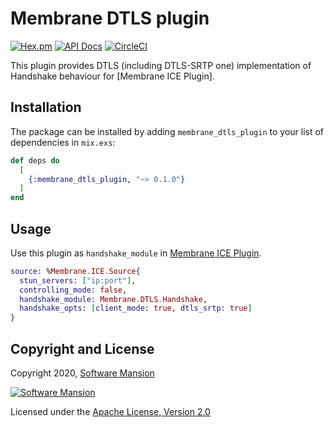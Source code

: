 # Membrane DTLS plugin

[![Hex.pm](https://img.shields.io/hexpm/v/membrane_dtls_plugin.svg)](https://hex.pm/packages/membrane_dtls_plugin)
[![API Docs](https://img.shields.io/badge/api-docs-yellow.svg?style=flat)](https://hexdocs.pm/membrane_dtls_plugin/)
[![CircleCI](https://circleci.com/gh/membraneframework/membrane_dtls_plugin.svg?style=svg)](https://circleci.com/gh/membraneframework/membrane_dtls_plugin)

This plugin provides DTLS (including DTLS-SRTP one) implementation of Handshake behaviour for [Membrane ICE Plugin].

## Installation

The package can be installed by adding `membrane_dtls_plugin` to your list of dependencies in `mix.exs`:

```elixir
def deps do
  [
    {:membrane_dtls_plugin, "~> 0.1.0"}
  ]
end
```

## Usage
Use this plugin as `handshake_module` in [Membrane ICE Plugin](https://github.com/membraneframework/membrane_ice_plugin.git).

```elixir
source: %Membrane.ICE.Source{
  stun_servers: ["ip:port"],
  controlling_mode: false,
  handshake_module: Membrane.DTLS.Handshake,
  handshake_opts: [client_mode: true, dtls_srtp: true]
}
```

## Copyright and License

Copyright 2020, [Software Mansion](https://swmansion.com/?utm_source=git&utm_medium=readme&utm_campaign=membrane_dtls_plugin)

[![Software Mansion](https://logo.swmansion.com/logo?color=white&variant=desktop&width=200&tag=membrane-github)](https://swmansion.com/?utm_source=git&utm_medium=readme&utm_campaign=membrane_dtls_plugin)

Licensed under the [Apache License, Version 2.0](LICENSE)
